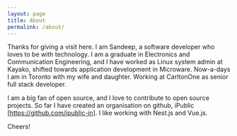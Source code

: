 ```yaml
---
layout: page
title: About
permalink: /about/
---
```


Thanks for giving a visit here. I am Sandeep, a software developer who loves to be with technology. I am a graduate in Electronics and Communication Engineering, and I have worked as Linux system admin at Kayako, shifted towards application development in Microware. Now-a-days I am in Toronto with my wife and daughter. Working at CarltonOne as senior full stack developer.

I am a big fan of open source, and I love to contribute to open source projects. So far I have created an organisation on github, iPublic [https://github.com/ipublic-in]. I like working with Nest.js and Vue.js.

Cheers!
